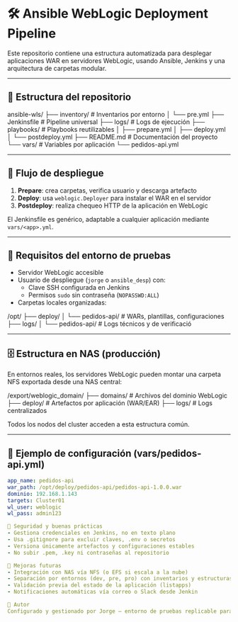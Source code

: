 # 🛠️ Ansible WebLogic Deployment Pipeline

Este repositorio contiene una estructura automatizada para desplegar aplicaciones WAR en servidores WebLogic, usando Ansible, Jenkins y una arquitectura de carpetas modular.

---

## 📁 Estructura del repositorio
ansible-wls/ ├── inventory/            # Inventarios por entorno │   └── pre.yml ├── Jenkinsfile           # Pipeline universal ├── logs/                 # Logs de ejecución ├── playbooks/            # Playbooks reutilizables │   ├── prepare.yml │   ├── deploy.yml │   └── postdeploy.yml ├── README.md             # Documentación del proyecto └── vars/                 # Variables por aplicación └── pedidos-api.yml


---

## 🚀 Flujo de despliegue

1. **Prepare**: crea carpetas, verifica usuario y descarga artefacto
2. **Deploy**: usa `weblogic.Deployer` para instalar el WAR en el servidor
3. **Postdeploy**: realiza chequeo HTTP de la aplicación en WebLogic

El Jenkinsfile es genérico, adaptable a cualquier aplicación mediante `vars/<app>.yml`.

---

## 🧪 Requisitos del entorno de pruebas

- Servidor WebLogic accesible
- Usuario de despliegue (`jorge` o `ansible_desp`) con:
  - Clave SSH configurada en Jenkins
  - Permisos `sudo` sin contraseña (`NOPASSWD:ALL`)
- Carpetas locales organizadas:

/opt/ ├── deploy/ │   └── pedidos-api/         # WARs, plantillas, configuraciones ├── logs/ │   └── pedidos-api/         # Logs técnicos y de verificació


---

## 🗄️ Estructura en NAS (producción)

En entornos reales, los servidores WebLogic pueden montar una carpeta NFS exportada desde una NAS central:

/export/weblogic_domain/ ├── domains/                 # Archivos del dominio WebLogic ├── deploy/                 # Artefactos por aplicación (WAR/EAR) ├── logs/                   # Logs centralizados


Todos los nodos del cluster acceden a esta estructura común.

---

## 📘 Ejemplo de configuración (vars/pedidos-api.yml)

```yaml
app_name: pedidos-api
war_path: /opt/deploy/pedidos-api/pedidos-api-1.0.0.war
dominio: 192.168.1.143
targets: Cluster01
wl_user: weblogic
wl_pass: admin123

🔐 Seguridad y buenas prácticas
- Gestiona credenciales en Jenkins, no en texto plano
- Usa .gitignore para excluir claves, .env o secretos
- Versiona únicamente artefactos y configuraciones estables
- No subir .pem, .key ni contraseñas al repositorio

🎯 Mejoras futuras
- Integración con NAS vía NFS (o EFS si escala a la nube)
- Separación por entornos (dev, pre, pro) con inventarios y estructuras propias
- Validación previa del estado de la aplicación (listapps)
- Notificaciones automáticas vía correo o Slack desde Jenkin

🙌 Autor
Configurado y gestionado por Jorge — entorno de pruebas replicable para despliegues automatizados en WebLogic usando herramientas libres, buenas prácticas y sentido común 


